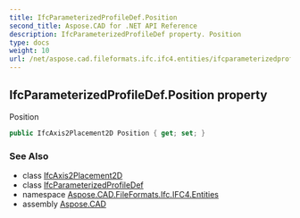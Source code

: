 ```yaml
---
title: IfcParameterizedProfileDef.Position
second_title: Aspose.CAD for .NET API Reference
description: IfcParameterizedProfileDef property. Position
type: docs
weight: 10
url: /net/aspose.cad.fileformats.ifc.ifc4.entities/ifcparameterizedprofiledef/position/
---
```

## IfcParameterizedProfileDef.Position property

Position

```csharp
public IfcAxis2Placement2D Position { get; set; }
```

### See Also

* class [IfcAxis2Placement2D](../../ifcaxis2placement2d/)
* class [IfcParameterizedProfileDef](../)
* namespace [Aspose.CAD.FileFormats.Ifc.IFC4.Entities](../../ifcparameterizedprofiledef/)
* assembly [Aspose.CAD](../../../)


